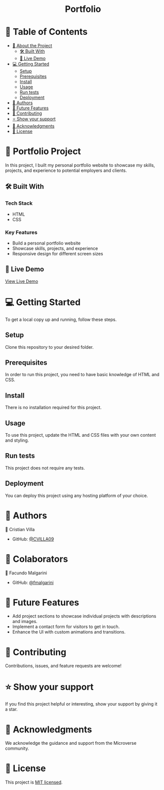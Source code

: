 <div align="center">
  <h1><b>Portfolio</b></h1>
</div>

# 📗 Table of Contents

- [📖 About the Project](#about-project)
  - [🛠 Built With](#built-with)
  - [🚀 Live Demo](#live-demo)
- [💻 Getting Started](#getting-started)
  - [Setup](#setup)
  - [Prerequisites](#prerequisites)
  - [Install](#install)
  - [Usage](#usage)
  - [Run tests](#run-tests)
  - [Deployment](#deployment)
- [👥 Authors](#authors)
- [🔭 Future Features](#future-features)
- [🤝 Contributing](#contributing)
- [⭐️ Show your support](#show-your-support)
- [🙏 Acknowledgments](#acknowledgements)
- [📝 License](#license)

# 📖 Portfolio Project <a name="about-project"></a>

In this project, I built my personal portfolio website to showcase my skills, projects, and experience to potential employers and clients.

## 🛠 Built With <a name="built-with"></a>

### Tech Stack

- HTML
- CSS

### Key Features

- Build a personal portfolio website
- Showcase skills, projects, and experience
- Responsive design for different screen sizes

## 🚀 Live Demo <a name="live-demo"></a>

[View Live Demo](https://cvilla09.github.io/Portfolio/)

# 💻 Getting Started <a name="getting-started"></a>

To get a local copy up and running, follow these steps.

## Setup

Clone this repository to your desired folder.

## Prerequisites

In order to run this project, you need to have basic knowledge of HTML and CSS.

## Install

There is no installation required for this project.

## Usage

To use this project, update the HTML and CSS files with your own content and styling.

## Run tests

This project does not require any tests.

## Deployment

You can deploy this project using any hosting platform of your choice.

# 👥 Authors <a name="authors"></a>

👤 Cristian Villa

- GitHub: [@CVILLA09](https://github.com/CVILLA09)

# 👥 Colaborators <a name="colaborators"></a>

👤 Facundo Malgarini

- GitHub: [@fmalgarini](https://github.com/fmalgarini)

# 🔭 Future Features <a name="future-features"></a>

- Add project sections to showcase individual projects with descriptions and images.
- Implement a contact form for visitors to get in touch.
- Enhance the UI with custom animations and transitions.

# 🤝 Contributing <a name="contributing"></a>

Contributions, issues, and feature requests are welcome!

# ⭐️ Show your support <a name="show-your-support"></a>

If you find this project helpful or interesting, show your support by giving it a star.

# 🙏 Acknowledgments <a name="acknowledgements"></a>

We acknowledge the guidance and support from the Microverse community.

# 📝 License <a name="license"></a>

This project is [MIT licensed](LICENSE.md).
